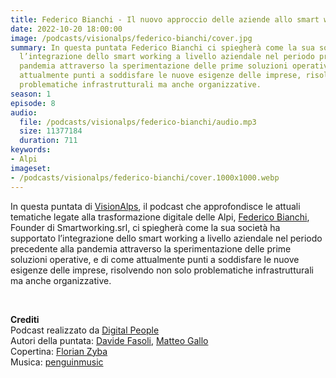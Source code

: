 ```yaml
---
title: Federico Bianchi - Il nuovo approccio delle aziende allo smart working @Sondrio
date: 2022-10-20 18:00:00
image: /podcasts/visionalps/federico-bianchi/cover.jpg
summary: In questa puntata Federico Bianchi ci spiegherà come la sua società ha supportato
  l’integrazione dello smart working a livello aziendale nel periodo precedente alla
  pandemia attraverso la sperimentazione delle prime soluzioni operative, e di come
  attualmente punti a soddisfare le nuove esigenze delle imprese, risolvendo non solo
  problematiche infrastrutturali ma anche organizzative.
season: 1
episode: 8
audio:
  file: /podcasts/visionalps/federico-bianchi/audio.mp3
  size: 11377184
  duration: 711
keywords:
- Alpi
imageset:
- /podcasts/visionalps/federico-bianchi/cover.1000x1000.webp
---
```


In questa puntata di [VisionAlps](https://www.visionalps.com/), il podcast che approfondisce le attuali tematiche legate alla trasformazione digitale delle Alpi, [Federico Bianchi](https://www.linkedin.com/in/federicobianchi-smartworking/), Founder di Smartworking.srl, ci spiegherà come la sua società ha supportato l’integrazione dello smart working a livello aziendale nel periodo precedente alla pandemia attraverso la sperimentazione delle prime soluzioni operative, e di come attualmente punti a soddisfare le nuove esigenze delle imprese, risolvendo non solo problematiche infrastrutturali ma anche organizzative.

<br>

**Crediti**<br>
Podcast realizzato da [Digital People](https://w3id.org/digitalpeople)<br>
Autori della puntata: [Davide Fasoli](https://www.linkedin.com/in/davide-fasoli-2b3246179/), [Matteo Gallo](https://www.linkedin.com/in/matteo-gallo-4a5ab31a8/)<br>
Copertina: [Florian Zyba](https://www.linkedin.com/in/florian-zyba/)<br>
Musica: [penguinmusic](https://pixabay.com/users/penguinmusic-24940186/)